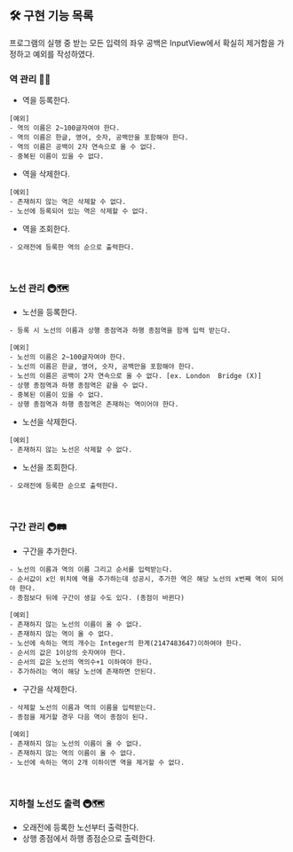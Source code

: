 ## 🛠 구현 기능 목록
프로그램의 실행 중 받는 모든 입력의 좌우 공백은 InputView에서 확실히 제거함을 가정하고 예외를 작성하였다.
<br>

### 역 관리 🚉🏬
- 역을 등록한다.
```
[예외]
- 역의 이름은 2~100글자여야 한다.
- 역의 이름은 한글, 영어, 숫자, 공백만을 포함해야 한다.
- 역의 이름은 공백이 2자 연속으로 올 수 없다.
- 중복된 이름이 있을 수 없다.
```
- 역을 삭제한다.
```
[예외]
- 존재하지 않는 역은 삭제할 수 없다.
- 노선에 등록되어 있는 역은 삭제할 수 없다.
```
- 역을 조회한다.
```
- 오래전에 등록한 역의 순으로 출력한다.
```
<br>

### 노선 관리 🚇🗺
- 노선을 등록한다.
```
- 등록 시 노선의 이름과 상행 종점역과 하행 종점역을 함께 입력 받는다.

[예외]
- 노선의 이름은 2~100글자여야 한다.
- 노선의 이름은 한글, 영어, 숫자, 공백만을 포함해야 한다.
- 노선의 이름은 공백이 2자 연속으로 올 수 없다. [ex. London  Bridge (X)]
- 상행 종점역과 하행 종점역은 같을 수 없다.
- 중복된 이름이 있을 수 없다.
- 상행 종점역과 하행 종점역은 존재하는 역이어야 한다.
```
- 노선을 삭제한다.
```
[예외]
- 존재하지 않는 노선은 삭제할 수 없다.
```
- 노선을 조회한다.
```
- 오래전에 등록한 순으로 출력한다.
```
<br>

### 구간 관리 🚇🛤
- 구간을 추가한다.
```
- 노선의 이름과 역의 이름 그리고 순서를 입력받는다.
- 순서값이 x인 위치에 역을 추가하는데 성공시, 추가한 역은 해당 노선의 x번째 역이 되어야 한다.
- 종점보다 뒤에 구간이 생길 수도 있다. (종점이 바뀐다)

[예외]
- 존재하지 않는 노선의 이름이 올 수 없다.
- 존재하지 않는 역이 올 수 없다.
- 노선에 속하는 역의 개수는 Integer의 한계(2147483647)이하여야 한다.
- 순서의 값은 1이상의 숫자여야 한다.
- 순서의 값은 노선의 역의수+1 이하여야 한다.
- 추가하려는 역이 해당 노선에 존재하면 안된다.
```
- 구간을 삭제한다.
```
- 삭제할 노선의 이름과 역의 이름을 입력받는다.
- 종점을 제거할 경우 다음 역이 종점이 된다.

[예외]
- 존재하지 않는 노선의 이름이 올 수 없다.
- 존재하지 않는 역의 이름이 올 수 없다.
- 노선에 속하는 역이 2개 이하이면 역을 제거할 수 없다.
```

<br>

### 지하철 노선도 출력 🚇🗺
- 오래전에 등록한 노선부터 출력한다.
- 상행 종점에서 하행 종점순으로 출력한다.